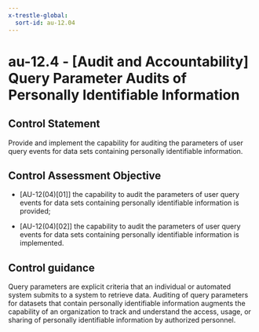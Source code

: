 ```yaml
---
x-trestle-global:
  sort-id: au-12.04
---
```


# au-12.4 - \[Audit and Accountability\] Query Parameter Audits of Personally Identifiable Information

## Control Statement

Provide and implement the capability for auditing the parameters of user query events for data sets containing personally identifiable information.

## Control Assessment Objective

- \[AU-12(04)[01]\] the capability to audit the parameters of user query events for data sets containing personally identifiable information is provided;

- \[AU-12(04)[02]\] the capability to audit the parameters of user query events for data sets containing personally identifiable information is implemented.

## Control guidance

Query parameters are explicit criteria that an individual or automated system submits to a system to retrieve data. Auditing of query parameters for datasets that contain personally identifiable information augments the capability of an organization to track and understand the access, usage, or sharing of personally identifiable information by authorized personnel.

